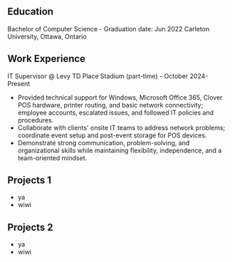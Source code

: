 ## Education
Bachelor of Computer Science - Graduation date: Jun 2022
Carleton University, Ottawa, Ontario

## Work Experience
IT Supervisor @ Levy TD Place Stadium (part-time) - October 2024- Present
- Provided technical support for Windows, Microsoft Office 365, Clover POS hardware, printer routing, and basic network connectivity; employee accounts, escalated issues, and followed IT policies and procedures.
- Collaborate with clients' onsite IT teams to address network problems; coordinate event setup and post-event storage for POS devices.
- Demonstrate strong communication, problem-solving, and organizational skills while maintaining flexibility, independence, and a team-oriented mindset.

## Projects 1
- ya
- wiwi

## Projects 2
- ya
- wiwi

